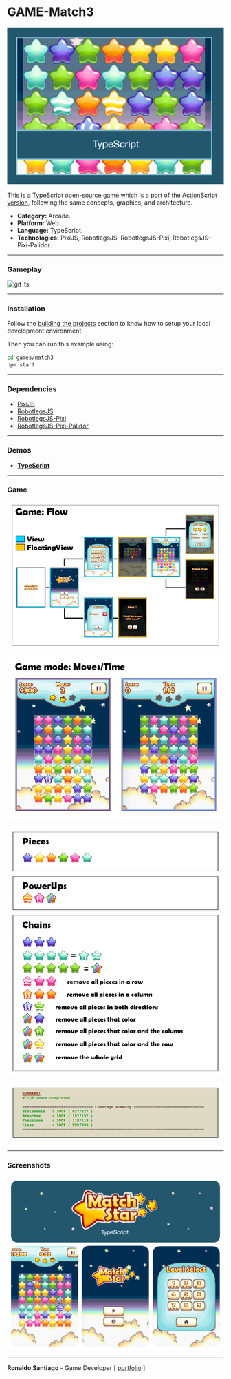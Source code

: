 # GAME-Match3

![cover](media/img_cover_match3_ts.png)

This is a TypeScript open-source game which is a port of the [ActionScript version](https://github.com/RonaldoSetzer/GAME-Match3/tree/master/actionscript-match3), following the same concepts, graphics, and architecture.

+ **Category:** Arcade.
+ **Platform:** Web.
+ **Language:** TypeScript.
+ **Technologies:** PixiJS, RobotlegsJS, RobotlegsJS-Pixi, RobotlegsJS-Pixi-Palidor.

* * *

### Gameplay

![gif_ts](media/gif_match3_ts_demo.gif)

* * *

### Installation

Follow the [building the projects](https://github.com/RobotlegsJS/RobotlegsJS-Framework/tree/master/.github/CONTRIBUTING.md#building-the-projects) section to know how to setup your local development environment.

Then you can run this example using:

```bash
cd games/match3
npm start
```

* * *

### Dependencies

+ [PixiJS](http://www.pixijs.com/)
+ [RobotlegsJS](https://github.com/RobotlegsJS/RobotlegsJS-Framework/tree/master/packages/core)
+ [RobotlegsJS-Pixi](https://github.com/RobotlegsJS/RobotlegsJS-Framework/tree/master/packages/pixi)
+ [RobotlegsJS-Pixi-Palidor](https://github.com/RobotlegsJS/RobotlegsJS-Framework/tree/master/packages/pixi-palidor)

* * *

### Demos

+ **[TypeScript](https://ronaldosetzer.github.io/portfolio/open_source/match3_ts/)**

* * *

### Game

![screenshot01](media/img_ss_match3_ts_01.png)

![screenshot02](media/img_ss_match3_ts_02.png)

![screenshot03](media/img_ss_match3_ts_03.png)

![screenshot04](media/img_ss_match3_ts_04.png)

* * *

### Screenshots

![screenshot01](media/img_game_match3_ts.png)

* * *

**Ronaldo Santiago**  - Game Developer [ [portfolio](https://ronaldosetzer.github.io/portfolio/) ]
